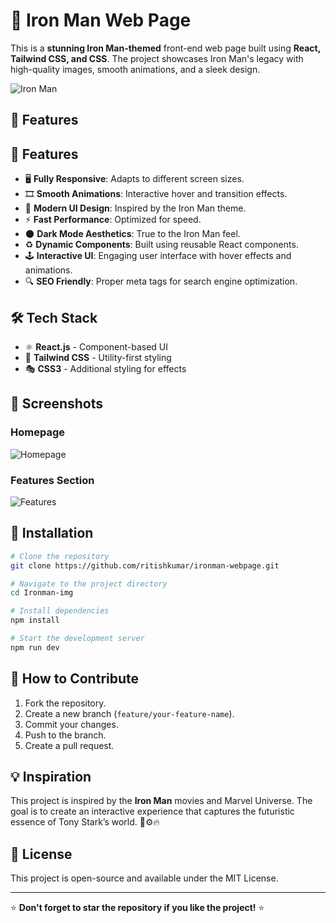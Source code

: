 # 🦾 Iron Man Web Page

This is a **stunning Iron Man-themed** front-end web page built using **React, Tailwind CSS, and CSS**. The project showcases Iron Man's legacy with high-quality images, smooth animations, and a sleek design.

![Iron Man]((https://encrypted-tbn0.gstatic.com/images?q=tbn:ANd9GcTO-iaGvNgGqKcG2sebfjrlZd6NJ52q0SbgnA&s) (https://i.redd.it/yo9vifw0kmk91.jpg)) 

## 🚀 Features
## 🚀 Features

- 🖥️ **Fully Responsive**: Adapts to different screen sizes.
- 🎞️ **Smooth Animations**: Interactive hover and transition effects.
- 🎨 **Modern UI Design**: Inspired by the Iron Man theme.
- ⚡ **Fast Performance**: Optimized for speed.
- 🌑 **Dark Mode Aesthetics**: True to the Iron Man feel.
- ♻️ **Dynamic Components**: Built using reusable React components.
- 🕹️ **Interactive UI**: Engaging user interface with hover effects and animations.
- 🔍 **SEO Friendly**: Proper meta tags for search engine optimization.

## 🛠 Tech Stack

- ⚛️ **React.js** - Component-based UI
- 🎯 **Tailwind CSS** - Utility-first styling
- 🎭 **CSS3** - Additional styling for effects
## 📸 Screenshots

### Homepage
![Homepage](https://encrypted-tbn0.gstatic.com/images?q=tbn:ANd9GcQH76xp8s5XAh0O1i9dVoFOFZP1KCyfUw1oPQ&s,https://i.redd.it/yo9vifw0kmk91.jpg)

### Features Section
![Features](https://encrypted-tbn0.gstatic.com/images?q=tbn:ANd9GcR2nyQDE4vcwipu7yY7fQkBYtNMsz7g-1Ghtw&s)

## 🔧 Installation

```bash
# Clone the repository
git clone https://github.com/ritishkumar/ironman-webpage.git

# Navigate to the project directory
cd Ironman-img

# Install dependencies
npm install

# Start the development server
npm run dev
```

## 🌟 How to Contribute

1. Fork the repository.
2. Create a new branch (`feature/your-feature-name`).
3. Commit your changes.
4. Push to the branch.
5. Create a pull request.

## 💡 Inspiration
This project is inspired by the **Iron Man** movies and Marvel Universe. The goal is to create an interactive experience that captures the futuristic essence of Tony Stark’s world. 🦾⚙️🔥

## 📜 License

This project is open-source and available under the MIT License.

---

⭐ **Don't forget to star the repository if you like the project!** ⭐
